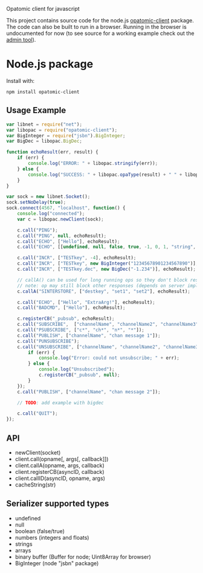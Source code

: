 Opatomic client for javascript

This project contains source code for the node.js
[opatomic-client](https://www.npmjs.com/package/opatomic-client) package.
The code can also be built to run in a browser. Running in the browser is
undocumented for now (to see source for a working example check out the
[admin tool](https://github.com/opatomic/admin-browser)).

# Node.js package

Install with:

    npm install opatomic-client

## Usage Example

```js
var libnet = require("net");
var libopac = require("opatomic-client");
var BigInteger = require("jsbn").BigInteger;
var BigDec = libopac.BigDec;

function echoResult(err, result) {
	if (err) {
		console.log("ERROR: " + libopac.stringify(err));
	} else {
		console.log("SUCCESS: " + libopac.opaType(result) + " " + libopac.stringify(result));
	}
}

var sock = new libnet.Socket();
sock.setNoDelay(true);
sock.connect(4567, "localhost", function() {
	console.log("connected");
	var c = libopac.newClient(sock);

	c.call("PING");
	c.call("PING", null, echoResult);
	c.call("ECHO", ["Hello"], echoResult);
	c.call("ECHO", [[undefined, null, false, true, -1, 0, 1, "string", []]], echoResult);

	c.call("INCR", ["TESTkey", -4], echoResult);
	c.call("INCR", ["TESTkey", new BigInteger("12345678901234567890")], echoResult);
	c.call("INCR", ["TESTkey.dec", new BigDec("-1.234")], echoResult);

	// callA() can be used for long running ops so they don't block responses
	// note: op may still block other responses (depends on server implementation)
	c.callA("SINTERSTORE", ["destkey", "set1", "set2"], echoResult);

	c.call("ECHO", ["Hello", "ExtraArg!"], echoResult);
	c.call("BADCMD", ["Hello"], echoResult);

	c.registerCB("_pubsub", echoResult);
	c.call("SUBSCRIBE",  ["channelName", "channelName2", "channelName3", "channelName2"]);
	c.call("PSUBSCRIBE", ["c*", "ch*", "n*", "*"]);
	c.call("PUBLISH", ["channelName", "chan message 1"]);
	c.call("PUNSUBSCRIBE");
	c.call("UNSUBSCRIBE", ["channelName", "channelName2", "channelName3", "channelName2"], function(err, result) {
		if (err) {
			console.log("Error: could not unsubscribe; " + err);
		} else {
			console.log("Unsubscribed");
			c.registerCB("_pubsub", null);
		}
	});
	c.call("PUBLISH", ["channelName", "chan message 2"]);

	// TODO: add example with bigdec

	c.call("QUIT");
});

```


## API
 - newClient(socket)
 - client.call(opname[, args[, callback]])
 - client.callA(opname, args, callback)
 - client.registerCB(asyncID, callback)
 - client.callID(asyncID, opname, args)
 - cacheString(str)


## Serializer supported types
 - undefined
 - null
 - boolean (false/true)
 - numbers (integers and floats)
 - strings
 - arrays
 - binary buffer (Buffer for node; Uint8Array for browser)
 - BigInteger (node "jsbn" package)

